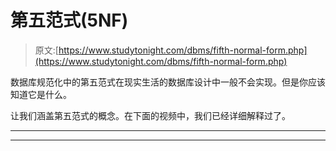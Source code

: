 # 第五范式(5NF)

> 原文:[https://www.studytonight.com/dbms/fifth-normal-form.php](https://www.studytonight.com/dbms/fifth-normal-form.php)

数据库规范化中的第五范式在现实生活的数据库设计中一般不会实现。但是你应该知道它是什么。

让我们涵盖第五范式的概念。在下面的视频中，我们已经详细解释过了。

* * *

* * *
